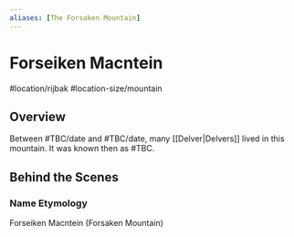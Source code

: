 ```yaml
---
aliases: [The Forsaken Mountain]
---
```


# Forseiken Macntein
#location/rijbak #location-size/mountain

## Overview
Between #TBC/date and #TBC/date, many [[Delver|Delvers]] lived in this mountain. It was known then as #TBC.

## Behind the Scenes
### Name Etymology
Forseiken Macntein (Forsaken Mountain)
